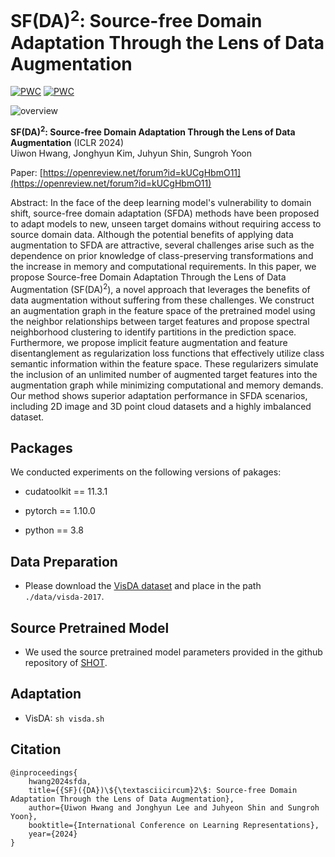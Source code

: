 SF(DA)<sup>2</sup>: Source-free Domain Adaptation Through the Lens of Data Augmentation
====
[![PWC](https://img.shields.io/endpoint.svg?url=https://paperswithcode.com/badge/sf-da-2-source-free-domain-adaptation-through/source-free-domain-adaptation-on-visda-2017)](https://paperswithcode.com/sota/source-free-domain-adaptation-on-visda-2017?p=sf-da-2-source-free-domain-adaptation-through) 
[![PWC](https://img.shields.io/endpoint.svg?url=https://paperswithcode.com/badge/sf-da-2-source-free-domain-adaptation-through/domain-adaptation-on-domainnet-1)](https://paperswithcode.com/sota/domain-adaptation-on-domainnet-1?p=sf-da-2-source-free-domain-adaptation-through)

![overview](https://github.com/shinyflight/SLOGAN/assets/25117385/5074be12-aca2-45fb-a90a-35768d4df5af)

**SF(DA)<sup>2</sup>: Source-free Domain Adaptation Through the Lens of Data Augmentation** (ICLR 2024) <br>
Uiwon Hwang, Jonghyun Kim, Juhyun Shin, Sungroh Yoon <br>

Paper: [https://openreview.net/forum?id=kUCgHbmO11](https://openreview.net/forum?id=kUCgHbmO11)

Abstract: In the face of the deep learning model's vulnerability to domain shift, source-free domain adaptation (SFDA) methods have been proposed to adapt models to new, unseen target domains without requiring access to source domain data. Although the potential benefits of applying data augmentation to SFDA are attractive, several challenges arise such as the dependence on prior knowledge of class-preserving transformations and the increase in memory and computational requirements. In this paper, we propose Source-free Domain Adaptation Through the Lens of Data Augmentation (SF(DA)<sup>2</sup>), a novel approach that leverages the benefits of data augmentation without suffering from these challenges. We construct an augmentation graph in the feature space of the pretrained model using the neighbor relationships between target features and propose spectral neighborhood clustering to identify partitions in the prediction space. Furthermore, we propose implicit feature augmentation and feature disentanglement as regularization loss functions that effectively utilize class semantic information within the feature space. These regularizers simulate the inclusion of an unlimited number of augmented target features into the augmentation graph while minimizing computational and memory demands. Our method shows superior adaptation performance in SFDA scenarios, including 2D image and 3D point cloud datasets and a highly imbalanced dataset.


Packages
----
We conducted experiments on the following versions of pakages:

- cudatoolkit == 11.3.1

- pytorch == 1.10.0

- python == 3.8

Data Preparation
----
- Please download the [VisDA dataset](https://github.com/VisionLearningGroup/taskcv-2017-public/tree/master/classification) and place in the path ``` ./data/visda-2017```.

Source Pretrained Model
----
- We used the source pretrained model parameters provided in the github repository of [SHOT](https://drive.google.com/drive/folders/1Hn3MXbwQF-A6UTBZG3L3ZBiwSrxctB35).

Adaptation
----

- VisDA: ```sh visda.sh```

  
## Citation 
    @inproceedings{
        hwang2024sfda,
        title={{SF}({DA})\${\textasciicircum}2\$: Source-free Domain Adaptation Through the Lens of Data Augmentation},
        author={Uiwon Hwang and Jonghyun Lee and Juhyeon Shin and Sungroh Yoon},
        booktitle={International Conference on Learning Representations},
        year={2024}
    }
